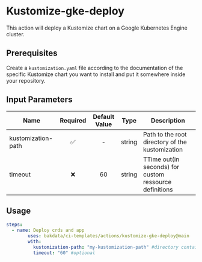 # Kustomize-gke-deploy

This action will deploy a Kustomize chart on a Google Kubernetes Engine cluster.

## Prerequisites

Create a `kustomization.yaml` file according to the documentation of the specific Kustomize chart you want to install and put it somewhere inside your repository.

## Input Parameters

| Name            | Required | Default Value |  Type  | Description                                                                                       |
| --------------- | :------: | :-----------: | :----: | ------------------------------------------------------------------------------------------------- |
| kustomization-path    |    ✅    |       -       | string | Path to the root directory of the kustomization                                                           |
| timeout  |    ❌    |       60       | string | TTime out(in seconds) for custom ressource definitions                                                            |

## Usage

```yaml
steps:
  - name: Deploy crds and app
        uses: bakdata/ci-templates/actions/kustomize-gke-deploy@main
        with:
          kustomization-path: "my-kustomization-path" #directory containing my kustomization file
          timeout: "60" #optional
```
